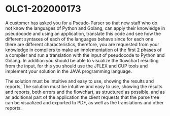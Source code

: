 # OLC1-202000173
A customer has asked you for a Pseudo-Parser so that new staff who do not know the languages of Python and Golang, can apply their knowledge in pseudocode and using an application, translate this code and see how the different syntaxes of each of the languages behave since for each one there are different characteristics, therefore, you are requested from your knowledge in compilers to make an implementation of the first 2 phases of a compiler and run a translation with the input of pseudocode to Python and Golang. In addition you should be able to visualize the flowchart resulting from the input, for this you should use the JFLEX and CUP tools and implement your solution in the JAVA programming language.  

The solution must be intuitive and easy to use, showing the results and reports, The solution must be intuitive and easy to use, showing the results and reports, both errors and the flowchart, as structured as possible, and as an additional part of the application the client requests that the parse tree can be visualized and exported to PDF, as well as the translations and other reports. 
